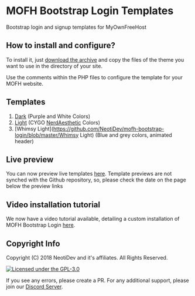 # MOFH Bootstrap Login Templates
Bootstrap login and signup templates for MyOwnFreeHost  

## How to install and configure?
To install it, just [download the archive](https://github.com/NeotiDev/mofh-bootstrap-login/archive/master.zip) and copy the files of the theme you want to use in the directory of your site.  

Use the comments within the PHP files to configure the template for your MOFH website.

## Templates
1. [Dark](Dark) (Purple and White Colors)
2. [Light](Light) (CYGO [NerdAesthetic](https://github.com/CYGOnetwork/nerd-aesthetic) Colors)
3. [Whimsy Light](https://github.com/NeotiDev/mofh-bootstrap-login/blob/master/Whimsy Light) (Blue and grey colors, animated header)

## Live preview
You can now preview live templates [here](https://neotidev.com/mofhbootstraplogin).
Template previews are not synched with the Github repository, so, please check the date on the page below the preview links

## Video installation tutorial
We now have a video tutorial available, detailing a custom installation of 
MOFH Bootstrap Login [here](https://invidio.us/watch?v=TbWDAxvIh54).

## Copyright Info

Copyright (C) 2018 NeotiDev and it's affiliates. All Rights Reserved.

[![Licensed under the GPL-3.0](https://img.shields.io/github/license/NeotiDev/mofh-bootstrap-login.svg?style=for-the-badge)](https://github.com/NeotiDev/mofh-bootstrap-login/blob/master/LICENSE)

If you see any errors, please create a PR.
For any additional support, please join our [Discord Server](https://discord.gg/NqMA6xC).
